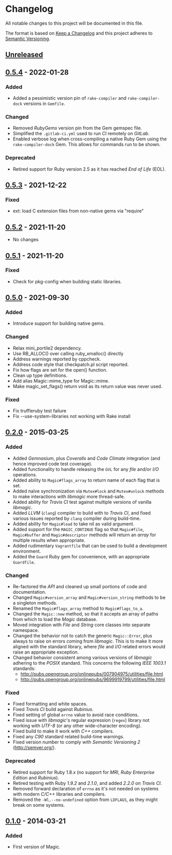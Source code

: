 # Changelog

All notable changes to this project will be documented in this file.

The format is based on [Keep a Changelog](http://keepachangelog.com/en/1.0.0/)
and this project adheres to [Semantic Versioning](http://semver.org/spec/v2.0.0.html).

## [Unreleased]

## [0.5.4] - 2022-01-28

### Added

- Added a pessimistic version pin of `rake-compiler` and `rake-compiler-dock` versions in `Gemfile`.

### Changed

- Removed _RubyGems_ version pin from the Gem gemspec file.
- Simplified the `.gitlab-ci.yml` used to run _CI_ remotely on _GitLab_.
- Enabled verbose log when cross-compiling a native Ruby Gem using the `rake-compiler-dock` Gem. This allows for commands run to be shown.

### Deprecated

- Retired support for Ruby version 2.5 as it has reached _End of Life_ (EOL).

## [0.5.3] - 2021-12-22

### Fixed

- ext: load C extension files from non-native gems via "require"

## [0.5.2] - 2021-11-20

- No changes

## [0.5.1] - 2021-11-20

### Fixed

- Check for pkg-config when building static libraries.

## [0.5.0] - 2021-09-30

### Added

- Introduce support for building native gems.

### Changed

- Relax mini_portile2 dependency.
- Use RB_ALLOC() over calling ruby_xmalloc() directly
- Address warnings reported by cppcheck.
- Address code style that checkpatch.pl script reported.
- Fix how flags are set for the open() function.
- Clean up type definitions.
- Add alias Magic::mime_type for Magic::mime.
 - Make magic_set_flags() return void as its return value was never used.

### Fixed

- Fix truffleruby test failure
- Fix --use-system-libraries not working with Rake install

## [0.2.0] - 2015-03-25
### Added

- Added _Gemnasium_, plus _Coveralls_ and _Code Climate_ integration (and hence improved code test coverage).
- Added functionality to handle releasing the `GVL` for any _file_ and/or _I/O_ operations.
- Added ability to `Magic#flags_array` to return name of each flag that is set.
- Added naïve synchronization via `Mutex#lock` and `Mutex#unlock` methods to make interactions with _libmagic_ more thread-safe.
- Added ability for _Travis CI_ test against multiple versions of vanilla _libmagic_.
- Added _LLVM_ (`clang`) compiler to build with to _Travis CI_, and fixed various issues reported by `clang` compiler during build-time.
- Added ability for `Magic#load` to take nil as valid argument.
- Added support for the `MAGIC_CONTINUE` flag so that `Magic#file`, `Magic#buffer` and `Magic#descriptor` methods will return an _array_ for multiple results when appropriate.
- Added rudimentary `Vagrantfile` that can be used to build a development environment.
- Added the `Guard` Ruby gem for convenience, with an appropriate `Guardfile`.

### Changed

- Re-factored the _API_ and cleaned up small portions of code and documentation.
- Changed `Magic#version_array` and `Magic#version_string` methods to be a singleton methods.
- Renamed the `Magic#flags_array` method to `Magic#flags_to_a`.
- Changed the `Magic::new` method, so that it accepts an array of paths from which to load the _Magic_ database.
- Moved integration with _File_ and _String_ core classes into separate namespace.
- Changed the behavior not to catch the generic `Magic::Error`, plus always to raise on errors coming from _libmagic_. This is to make it more aligned with the standard library, where _file_ and _I/O_ related errors would raise an appropriate exception.
- Changed behavior consistent among various versions of _libmagic_ adhering to the _POSIX_ standard. This concerns the following _IEEE 1003.1_ standards:
  - http://pubs.opengroup.org/onlinepubs/007904975/utilities/file.html
  - http://pubs.opengroup.org/onlinepubs/9699919799/utilities/file.html

### Fixed

- Fixed formatting and white spaces.
- Fixed _Travis CI_ build against _Rubinius_.
- Fixed setting of global `errno` value to avoid race conditions.
- Fixed issue with _libmagic_'s regular expression (`regex`) library not working with _UTF-8_ (or any other wide-character encoding).
- Fixed build to make it work with _C++_ compilers.
- Fixed any _C90_ standard related build-time warnings.
- Fixed version number to comply with _Semantic Versioning 2_ (http://semver.org/).

### Deprecated

- Retired support for Ruby 1.8.x (no support for _MRI_, _Ruby Enterprise Edition_ and _Rubinius_).
- Retired testing with Ruby _1.9.2_ and _2.1.0_, and added _2.2.0_ on _Travis CI_.
- Removed forward declaration of `errno` as it's not needed on systems with modern _C/C++_ libraries and compilers.
- Removed the `-Wl,--no-undefined` option from `LDFLAGS`, as they might break on some systems.

## [0.1.0] - 2014-03-21
### Added

- First version of Magic.

[Unreleased]: https://github.com/kwilczynski/ruby-magic/compare/v0.5.4...HEAD
[0.5.4]: https://github.com/kwilczynski/ruby-magic/compare/v0.5.3...v0.5.4
[0.5.3]: https://github.com/kwilczynski/ruby-magic/compare/v0.5.2...v0.5.3
[0.5.2]: https://github.com/kwilczynski/ruby-magic/compare/v0.5.1...v0.5.2
[0.5.1]: https://github.com/kwilczynski/ruby-magic/compare/v0.5.0...v0.5.1
[0.5.0]: https://github.com/kwilczynski/ruby-magic/compare/v0.4.0...v0.5.0
[0.4.0]: https://github.com/kwilczynski/ruby-magic/compare/v0.3.2...v0.4.0
[0.3.2]: https://github.com/kwilczynski/ruby-magic/compare/v0.3.1...v0.3.2
[0.3.1]: https://github.com/kwilczynski/ruby-magic/compare/v0.3.0...v0.3.1
[0.3.0]: https://github.com/kwilczynski/ruby-magic/compare/v0.2.0...v0.3.0
[0.2.0]: https://github.com/kwilczynski/ruby-magic/compare/v0.1.0...v0.2.0
[0.1.0]: https://github.com/kwilczynski/ruby-magic/compare/29e6c26...v0.1.0
